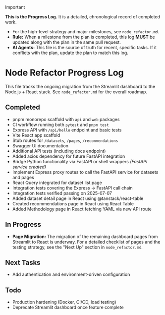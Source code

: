 > [!IMPORTANT]
> **This is the Progress Log.** It is a detailed, chronological record of completed work.
> - For the high-level strategy and major milestones, see `node_refactor.md`.
> - **Rule:** When a milestone from the plan is completed, this log **MUST** be updated along with the plan in the same pull request.
> - **AI Agents:** This file is the source of truth for recent, specific tasks. If it conflicts with the plan, update the plan to match this log.

# Node Refactor Progress Log

This file tracks the ongoing migration from the Streamlit dashboard to the Node.js + React stack. See `node_refactor.md` for the overall roadmap.

## Completed
- pnpm monorepo scaffold with `api` and `web` packages
- CI workflow running both `pytest` and `pnpm test`
- Express API with `/api/hello` endpoint and basic tests
- Vite React app scaffold
- Stub routes for `/datasets`, `/pages`, `/recommendations`
- Swagger UI documentation
- Additional API tests (including docs endpoint)
- Added axios dependency for future FastAPI integration
- Bridge Python functionality via FastAPI or shell wrappers *(FastAPI service created)*
- Implement Express proxy routes to call the FastAPI service for datasets and pages
- React Query integrated for dataset list page
- Integration tests covering the Express → FastAPI call chain
- Integration tests verified passing on 2025-07-07
- Added dataset detail page in React using @tanstack/react-table
- Created recommendations page in React using React Table
- Added Methodology page in React fetching YAML via new API route

## In Progress
- **Page Migration:** The migration of the remaining dashboard pages from Streamlit to React is underway. For a detailed checklist of pages and the testing strategy, see the "Next Up" section in `node_refactor.md`.

## Next Tasks
- Add authentication and environment-driven configuration

## Todo
- Production hardening (Docker, CI/CD, load testing)
- Deprecate Streamlit dashboard once feature complete
